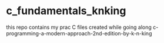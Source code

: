 # c_fundamentals_knking
this repo contains my prac C files created while going along c-programming-a-modern-approach-2nd-edition-by-k-n-king 
